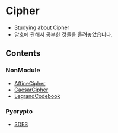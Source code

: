 # Cipher
- Studying about Cipher
- 암호에 관해서 공부한 것들을 올려놓았습니다.

## Contents
### NonModule
- [AffineCipher](https://github.com/ryujm1828/Security/tree/main/Cipher/AffineCipher)
- [CaesarCipher](https://github.com/ryujm1828/Security/tree/main/Cipher/CaesarCipher)
- [LegrandCodebook](https://github.com/ryujm1828/Security/tree/main/Cipher/LegrandCodebook)
### Pycrypto
- [3DES](https://github.com/ryujm1828/Security/tree/main/Cipher/Pycrypto/3DES)
